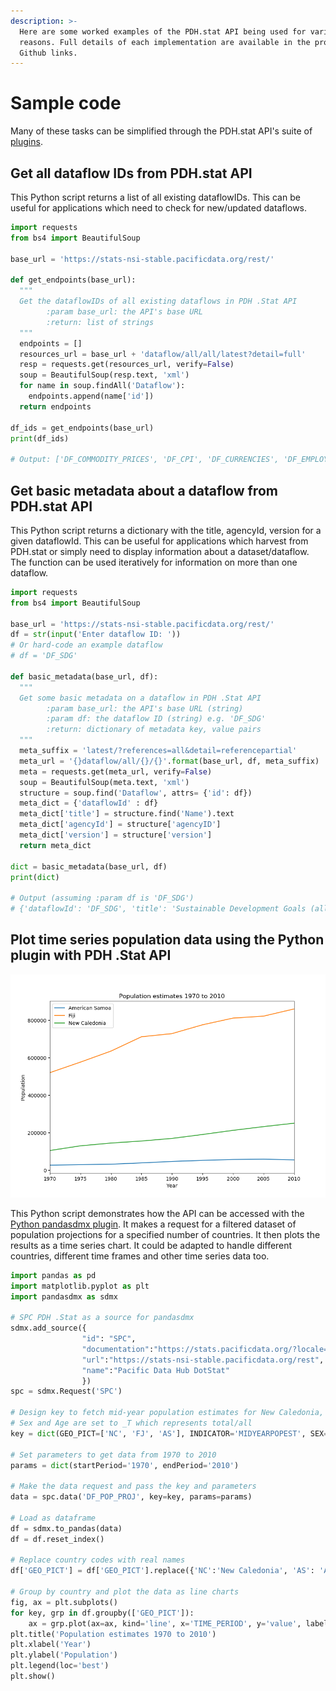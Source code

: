 ```yaml
---
description: >-
  Here are some worked examples of the PDH.stat API being used for various
  reasons. Full details of each implementation are available in the provided
  Github links.
---
```


# Sample code

Many of these tasks can be simplified through the PDH.stat API's suite of [plugins](../plugins/).

## **Get all dataflow IDs from PDH.stat API**

This Python script returns a list of all existing dataflowIDs. This can be useful for applications which need to check for new/updated dataflows.

```python
import requests
from bs4 import BeautifulSoup

base_url = 'https://stats-nsi-stable.pacificdata.org/rest/'

def get_endpoints(base_url):
  """
  Get the dataflowIDs of all existing dataflows in PDH .Stat API
        :param base_url: the API's base URL
        :return: list of strings
  """
  endpoints = []
  resources_url = base_url + 'dataflow/all/all/latest?detail=full'
  resp = requests.get(resources_url, verify=False)
  soup = BeautifulSoup(resp.text, 'xml')
  for name in soup.findAll('Dataflow'):
    endpoints.append(name['id'])
  return endpoints

df_ids = get_endpoints(base_url)
print(df_ids)

# Output: ['DF_COMMODITY_PRICES', 'DF_CPI', 'DF_CURRENCIES', 'DF_EMPLOYED', 'DF_EMPRATES', 'DF_GFS', 'DF_HHEXP', 'DF_IMTS', 'DF_LABEMP', 'DF_NATIONAL_ACCOUNTS', 'DF_NEET', 'DF_NMDI', 'DF_NMDI_DEV', 'DF_NMDI_EDU', 'DF_NMDI_FIS', 'DF_NMDI_HEA', 'DF_NMDI_INF', 'DF_NMDI_OTH', 'DF_NMDI_POP', 'DF_OVERSEAS_VISITORS', 'DF_POCKET', 'DF_POP_COAST', 'DF_POP_DENSITY', 'DF_POP_PROJ', 'DF_SDG', 'DF_SDG_01', 'DF_SDG_02', 'DF_SDG_03', 'DF_SDG_04', 'DF_SDG_05', 'DF_SDG_06', 'DF_SDG_07', 'DF_SDG_08', 'DF_SDG_09', 'DF_SDG_10', 'DF_SDG_11', 'DF_SDG_12', 'DF_SDG_13', 'DF_SDG_14', 'DF_SDG_15', 'DF_SDG_16', 'DF_SDG_17', 'DF_UIS', 'DF_VITAL']
```

## **Get basic metadata about a dataflow from PDH.stat API**

This Python script returns a dictionary with the title, agencyId, version for a given dataflowId. This can be useful for applications which harvest from PDH.stat or simply need to display information about a dataset/dataflow. The function can be used iteratively for information on more than one dataflow.

```python
import requests
from bs4 import BeautifulSoup

base_url = 'https://stats-nsi-stable.pacificdata.org/rest/'
df = str(input('Enter dataflow ID: '))
# Or hard-code an example dataflow
# df = 'DF_SDG'

def basic_metadata(base_url, df):
  """
  Get some basic metadata on a dataflow in PDH .Stat API
        :param base_url: the API's base URL (string)
        :param df: the dataflow ID (string) e.g. 'DF_SDG'
        :return: dictionary of metadata key, value pairs
  """
  meta_suffix = 'latest/?references=all&detail=referencepartial'
  meta_url = '{}dataflow/all/{}/{}'.format(base_url, df, meta_suffix)
  meta = requests.get(meta_url, verify=False)
  soup = BeautifulSoup(meta.text, 'xml')
  structure = soup.find('Dataflow', attrs= {'id': df})
  meta_dict = {'dataflowId' : df}
  meta_dict['title'] = structure.find('Name').text
  meta_dict['agencyId'] = structure['agencyID']
  meta_dict['version'] = structure['version']
  return meta_dict

dict = basic_metadata(base_url, df)
print(dict)

# Output (assuming :param df is 'DF_SDG')
# {'dataflowId': 'DF_SDG', 'title': 'Sustainable Development Goals (all)', 'agencyId': 'SPC', 'version': '3.0'}
```

## **Plot time series population data using the Python plugin with PDH .Stat API**

![](../../.gitbook/assets/population_snippet.png)

This Python script demonstrates how the API can be accessed with the [Python pandasdmx plugin](../plugins/python.md). It makes a request for a filtered dataset of population projections for a specified number of countries. It then plots the results as a time series chart. It could be adapted to handle different countries, different time frames and other time series data too.

```python
import pandas as pd
import matplotlib.pyplot as plt
import pandasdmx as sdmx

# SPC PDH .Stat as a source for pandasdmx
sdmx.add_source({
                "id": "SPC",
                "documentation":"https://stats.pacificdata.org/?locale=en",
                "url":"https://stats-nsi-stable.pacificdata.org/rest",
                "name":"Pacific Data Hub DotStat"
                })
spc = sdmx.Request('SPC')

# Design key to fetch mid-year population estimates for New Caledonia, Fiji and American Samoa
# Sex and Age are set to _T which represents total/all
key = dict(GEO_PICT=['NC', 'FJ', 'AS'], INDICATOR='MIDYEARPOPEST', SEX='_T', AGE='_T')

# Set parameters to get data from 1970 to 2010
params = dict(startPeriod='1970', endPeriod='2010')

# Make the data request and pass the key and parameters
data = spc.data('DF_POP_PROJ', key=key, params=params)

# Load as dataframe
df = sdmx.to_pandas(data)
df = df.reset_index()

# Replace country codes with real names
df['GEO_PICT'] = df['GEO_PICT'].replace({'NC':'New Caledonia', 'AS': 'American Samoa', 'FJ': 'Fiji'})

# Group by country and plot the data as line charts
fig, ax = plt.subplots()
for key, grp in df.groupby(['GEO_PICT']):
    ax = grp.plot(ax=ax, kind='line', x='TIME_PERIOD', y='value', label=key)
plt.title('Population estimates 1970 to 2010')
plt.xlabel('Year')
plt.ylabel('Population')
plt.legend(loc='best')
plt.show()
```

